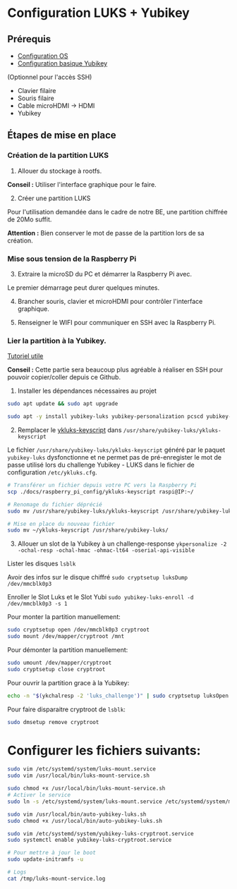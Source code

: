 # Configuration LUKS + Yubikey

## Prérequis

* [Configuration OS](1_configuration_os.md)
* [Configuration basique Yubikey](2_yubikey_basic_configuration.md)

(Optionnel pour l'accès SSH)
* Clavier filaire
* Souris filaire
* Cable microHDMI -> HDMI
* Yubikey

## Étapes de mise en place

### Création de la partition LUKS

1. Allouer du stockage à rootfs.

**Conseil :** Utiliser l'interface graphique pour le faire.

2. Créer une partition LUKS

Pour l'utilisation demandée dans le cadre de notre BE, une partition chiffrée de 20Mo suffit.

**Attention :** Bien conserver le mot de passe de la partition lors de sa création.

### Mise sous tension de la Raspberry Pi

3. Extraire la microSD du PC et démarrer la Raspberry Pi avec.

Le premier démarrage peut durer quelques minutes.

4. Brancher souris, clavier et microHDMI pour contrôler l'interface graphique.

5. Renseigner le WIFI pour communiquer en SSH avec la Raspberry Pi.

### Lier la partition à la Yubikey.

[Tutoriel utile](https://quentin.demouliere.eu/sysadmin/2024/12/04/luks-yubi.html)

**Conseil :** Cette partie sera beaucoup plus agréable à réaliser en SSH pour pouvoir copier/coller depuis ce Github.

1. Installer les dépendances nécessaires au projet
```bash
sudo apt update && sudo apt upgrade
```

```bash
sudo apt -y install yubikey-luks yubikey-personalization pcscd yubikey-manager vim libpam-u2f wget gnupg2 gnupg-agent dirmngr cryptsetup scdaemon
```

2. Remplacer le [ykluks-keyscript](../raspberry_pi_config/conf/ykluks-keyscript) dans `/usr/share/yubikey-luks/ykluks-keyscript`

Le fichier `/usr/share/yubikey-luks/ykluks-keyscript` généré par le paquet `yubikey-luks` dysfonctionne et ne permet pas de pré-enregister le mot de passe utilisé lors du challenge Yubikey - LUKS dans le fichier de configuration `/etc/ykluks.cfg`.


```bash
# Transférer un fichier depuis votre PC vers la Raspberry Pi
scp ./docs/raspberry_pi_config/ykluks-keyscript raspi@IP:~/

# Renomage du fichier déprécié
sudo mv /usr/share/yubikey-luks/ykluks-keyscript /usr/share/yubikey-luks/ykluks-keyscript.old

# Mise en place du nouveau fichier
sudo mv ~/ykluks-keyscript /usr/share/yubikey-luks/
```

3. Allouer un slot de la Yubikey à un challenge-response `ykpersonalize -2 -ochal-resp -ochal-hmac -ohmac-lt64 -oserial-api-visible`

Lister les disques `lsblk`

Avoir des infos sur le disque chiffré `sudo cryptsetup luksDump /dev/mmcblk0p3`

Enroller le Slot Luks et le Slot Yubi `sudo yubikey-luks-enroll -d /dev/mmcblk0p3 -s 1`

Pour monter la partition manuellement:
```bash
sudo cryptsetup open /dev/mmcblk0p3 cryptroot
sudo mount /dev/mapper/cryptroot /mnt
```

Pour démonter la partition manuellement:
```bash
sudo umount /dev/mapper/cryptroot 
sudo cryptsetup close cryptroot
```

Pour ouvrir la partition grace à la Yubikey:
```bash
echo -n "$(ykchalresp -2 'luks_challenge')" | sudo cryptsetup luksOpen --key-file=- /dev/mmcblk0p3 cryptroot
```

Pour faire disparaitre cryptroot de `lsblk`:
```bash
sudo dmsetup remove cryptroot
``` 

# Configurer les fichiers suivants:

```bash
sudo vim /etc/systemd/system/luks-mount.service
sudo vim /usr/local/bin/luks-mount-service.sh

sudo chmod +x /usr/local/bin/luks-mount-service.sh
# Activer le service
sudo ln -s /etc/systemd/system/luks-mount.service /etc/systemd/system/multi-user.target.wants/

sudo vim /usr/local/bin/auto-yubikey-luks.sh
sudo chmod +x /usr/local/bin/auto-yubikey-luks.sh

sudo vim /etc/systemd/system/yubikey-luks-cryptroot.service
sudo systemctl enable yubikey-luks-cryptroot.service

# Pour mettre à jour le boot
sudo update-initramfs -u

# Logs
cat /tmp/luks-mount-service.log
```
